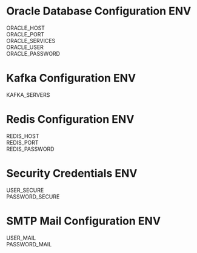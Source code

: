 # Oracle Database Configuration ENV
ORACLE_HOST \
ORACLE_PORT \
ORACLE_SERVICES \
ORACLE_USER \
ORACLE_PASSWORD

# Kafka Configuration ENV
KAFKA_SERVERS

# Redis Configuration ENV
REDIS_HOST \
REDIS_PORT \
REDIS_PASSWORD

# Security Credentials ENV
USER_SECURE \
PASSWORD_SECURE

# SMTP Mail Configuration ENV
USER_MAIL \
PASSWORD_MAIL
